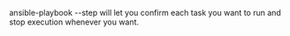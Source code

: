 ansible-playbook --step will let you confirm each task you want to run and stop execution whenever you want.
